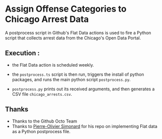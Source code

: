 # Assign Offense Categories to Chicago Arrest Data

A postprocess script in Github's Flat Data actions is used to fire a Python script that collects arrest data from the Chicago's Open Data Portal.

## Execution :

- the Flat Data action is scheduled weekly.

- the `postprocess.ts` script is then run, triggers the install of python packages, and runs the main python script `postprocess.py`.

- `postprocess.py` prints out its received arguments, and then generates a CSV file `chicago_arrests.csv`. 



## Thanks

- Thanks to the Github Octo Team
- Thanks to [Pierre-Olivier Simonard](https://github.com/pierrotsmnrd/flat_data_py_example) for his repo on implementing Flat data as a Python postprocess file.

